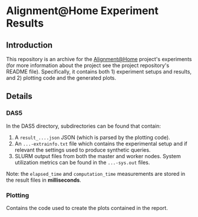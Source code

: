 # Alignment@Home Experiment Results

## Introduction

This repository is an archive for the [Alignment@Home](https://github.com/Noorts/DLSA) project's experiments (for more information about the project see the project repository's README file). Specifically, it contains both 1) experiment setups and results, and 2) plotting code and the generated plots.

## Details

### DAS5

In the DAS5 directory, subdirectories can be found that contain:

1. A `result_....json` JSON (which is parsed by the plotting code).
2. An `...-extrainfo.txt` file which contains the experimental setup and if relevant the settings used to produce synthetic queries.
3. SLURM output files from both the master and worker nodes. System utilization metrics can be found in the `...-sys.out` files.

Note: the `elapsed_time` and `computation_time` measurements are stored in the result files in **milliseconds**.

### Plotting

Contains the code used to create the plots contained in the report.
